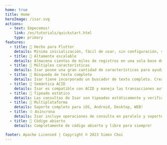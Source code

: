 ```yaml
---
home: true
title: Home
heroImage: /isar.svg
actions:
  - text: Empecemos!
    link: /es/tutorials/quickstart.html
    type: primary
features:
  - title: 💙 Hecho para Flutter
    details: Mínima inicialización, fácil de usar, sin configuración, sin repetición. Solo agrega algunas líneas de código para comenzar.
  - title: 🚀 Altamente escalable
    details: Almacena cientos de miles de registros en una sola base de datos NoSQL y consúltalos de forma eficiente y asíncrona.
  - title: 🍭 Múltiples características
    details: Isar posee una gran cantidad de características para ayudarte a administrar tus datos. Índices compuestos y multi-entrada, modificadores de consultas, soporte para JSON, y mucho más.
  - title: 🔎 Búsqueda de texto completo
    details: Isar tiene incorporado un buscador de texto completo. Crea un índice multi-entrada y busca texto de forma fácil.
  - title: 🧪 Semántica ACID
    details: Isar es compatible con ACID y maneja las transacciones automáticamente. Retrocede los cambios en caso de error.
  - title: 💃 Tipeado estático
    details: Las consultas de Isar son tipeadas estáticamente y verificadas en tiempo de compilación. No hay necesidad de preocuparse por errores en tiempo de ejecución.
  - title: 📱 Multiplataforma
    details: Soporte completo para iOS, Android, Desktop, WEB!
  - title: ⏱ Asíncrona
    details: Isar incluye operaciones de consulta en paralelo y soporte multi-isolate.
  - title: 🦄 Código abierto
    details: Completamente de código abierto y libre para siempre!

footer: Apache Licensed | Copyright © 2023 Simon Choi
---
```

